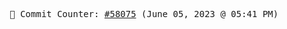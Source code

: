 <p align="center">
    <samp>
        📮 Commit Counter: <a href="https://github.com/Javascript-void0/Javascript-void0/commits/main">#58075</a> (June 05, 2023 @ 05:41 PM)
    </samp>
</p>